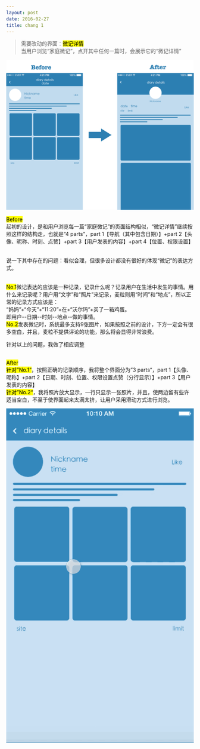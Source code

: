 ```yaml
---
layout: post
date: 2016-02-27
title: chang 1
---
```

>需要改动的界面：<mark>微记详情</mark>
<br>当用户浏览“家庭微记”，点开其中任何一篇时，会展示它的“微记详情”

![layout borken by border-boxing](/images/duibi.png)

<mark>Before</mark>
<br>起初的设计，是和用户浏览每一篇“家庭微记”的页面结构相似，“微记详情”继续按照这样的结构走，也就是“4 parts”，part 1【导航（其中包含日期）】+part 2【头像、昵称、时刻、点赞】+part 3【用户发表的内容】+part 4【位置、权限设置】

<br>说一下其中存在的问题：看似合理，但很多设计都没有很好的体现“微记”的表达方式。

<br><mark>No.1</mark>微记表达的应该是一种记录，记录什么呢？记录用户在生活中发生的事情。用什么来记录呢？用户用“文字”和“照片”来记录，麦粒则用“时间”和“地点”，所以正常的记录方式应该是：
<br><a>“妈妈”+“今天”+“11:20”+在+“沃尔玛”+买了一箱鸡蛋。
<br>即用户--日期--时刻--地点--做的事情。</a>
<br><mark>No.2</mark>发表微记时，系统最多支持9张图片，如果按照之前的设计，下方一定会有很多空白，并且，麦粒不提供评论的功能，那么将会显得非常浪费。

针对以上的问题，我做了相应调整

<br><mark>After</mark>
<br><mark>针对”No.1“</mark>，按照正确的记录顺序，我将整个界面分为”3 parts“，part 1【头像、昵称】+part 2【日期、时刻、位置、权限设置点赞（分行显示）】+part 3【用户发表的内容】
<br><mark>针对”No.2“</mark>，我将照片放大显示，一行只显示一张照片，并且，使两边留有些许适当空白，不至于使界面起来太满太挤，让用户采用滑动方式进行浏览。

![layout borken by border-boxing](/images/123.gif)

